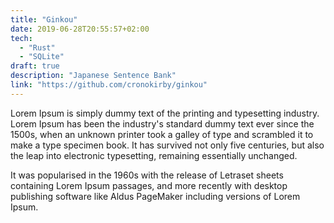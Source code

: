 ```yaml
---
title: "Ginkou"
date: 2019-06-28T20:55:57+02:00
tech:
  - "Rust"
  - "SQLite"
draft: true
description: "Japanese Sentence Bank"
link: "https://github.com/cronokirby/ginkou"
---
```


Lorem Ipsum is simply dummy text of the printing and typesetting industry. Lorem Ipsum has been the industry's standard dummy text ever since the 1500s, when an unknown printer took a galley of type and scrambled it to make a type specimen book. It has survived not only five centuries, but also the leap into electronic typesetting, remaining essentially unchanged. 
<!--more-->
It was popularised in the 1960s with the release of Letraset sheets containing Lorem Ipsum passages, and more recently with desktop publishing software like Aldus PageMaker including versions of Lorem Ipsum.
